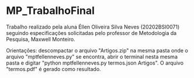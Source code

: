 # MP_TrabalhoFinal
Trabalho realizado pela aluna Éllen Oliveira Silva Neves (20202BSI0071) seguindo especificações solicitadas pelo professor de Metodologia da Pesquisa, Maxwell Monteiro.

Orientações: descompactar o arquivo "Artigos.zip" na mesma pasta onde o arquivo "mptfellenneves.py" se encontra, abrir o terminal nesta mesma pasta e digitar "python mptfellenneves.py termos.json Artigos". O arquivo "termos.pdf" é gerado como resultado.
